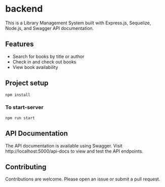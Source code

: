 # backend

This is a Library Management System built with Express.js, Sequelize, Node.js, and Swagger API documentation.

## Features

- Search for books by title or author
- Check in and check out books
- View book availability

## Project setup

```
npm install
```

### To start-server

```
npm run start
```

## API Documentation

The API documentation is available using Swagger. Visit http://localhost:5000/api-docs to view and test the API endpoints.

## Contributing

Contributions are welcome. Please open an issue or submit a pull request.
